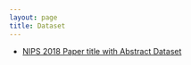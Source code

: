 ```yaml
---
layout: page
title: Dataset
---
```


- [NIPS 2018 Paper title with Abstract Dataset ](https://github.com/karthikziffer/karthikziffer.github.io/blob/master/assets/files/NIPS2018.csv)